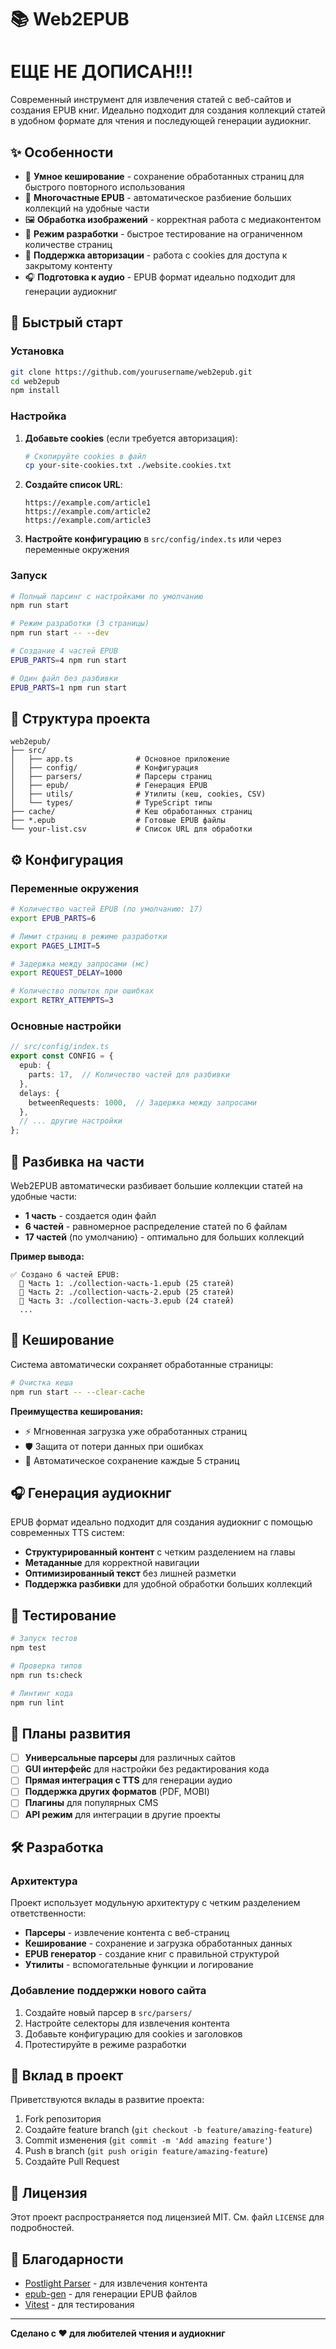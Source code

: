 # 📚 Web2EPUB

# ЕЩЕ НЕ ДОПИСАН!!!  

Современный инструмент для извлечения статей с веб-сайтов и создания EPUB книг. Идеально подходит для создания коллекций статей в удобном формате для чтения и последующей генерации аудиокниг.

## ✨ Особенности

- 🔄 **Умное кеширование** - сохранение обработанных страниц для быстрого повторного использования
- 📖 **Многочастные EPUB** - автоматическое разбиение больших коллекций на удобные части
- 🖼️ **Обработка изображений** - корректная работа с медиаконтентом
- 🎯 **Режим разработки** - быстрое тестирование на ограниченном количестве страниц
- 🔐 **Поддержка авторизации** - работа с cookies для доступа к закрытому контенту
- 🎧 **Подготовка к аудио** - EPUB формат идеально подходит для генерации аудиокниг

## 🚀 Быстрый старт

### Установка

```bash
git clone https://github.com/yourusername/web2epub.git
cd web2epub
npm install
```

### Настройка

1. **Добавьте cookies** (если требуется авторизация):
   ```bash
   # Скопируйте cookies в файл
   cp your-site-cookies.txt ./website.cookies.txt
   ```

2. **Создайте список URL**:
   ```csv
   https://example.com/article1
   https://example.com/article2
   https://example.com/article3
   ```

3. **Настройте конфигурацию** в `src/config/index.ts` или через переменные окружения

### Запуск

```bash
# Полный парсинг с настройками по умолчанию
npm run start

# Режим разработки (3 страницы)
npm run start -- --dev

# Создание 4 частей EPUB
EPUB_PARTS=4 npm run start

# Один файл без разбивки
EPUB_PARTS=1 npm run start
```

## 📁 Структура проекта

```
web2epub/
├── src/
│   ├── app.ts              # Основное приложение
│   ├── config/             # Конфигурация
│   ├── parsers/            # Парсеры страниц
│   ├── epub/               # Генерация EPUB
│   ├── utils/              # Утилиты (кеш, cookies, CSV)
│   └── types/              # TypeScript типы
├── cache/                  # Кеш обработанных страниц
├── *.epub                  # Готовые EPUB файлы
└── your-list.csv           # Список URL для обработки
```

## ⚙️ Конфигурация

### Переменные окружения

```bash
# Количество частей EPUB (по умолчанию: 17)
export EPUB_PARTS=6

# Лимит страниц в режиме разработки
export PAGES_LIMIT=5

# Задержка между запросами (мс)
export REQUEST_DELAY=1000

# Количество попыток при ошибках
export RETRY_ATTEMPTS=3
```

### Основные настройки

```typescript
// src/config/index.ts
export const CONFIG = {
  epub: {
    parts: 17,  // Количество частей для разбивки
  },
  delays: {
    betweenRequests: 1000,  // Задержка между запросами
  },
  // ... другие настройки
};
```

## 📖 Разбивка на части

Web2EPUB автоматически разбивает большие коллекции статей на удобные части:

- **1 часть** - создается один файл
- **6 частей** - равномерное распределение статей по 6 файлам
- **17 частей** (по умолчанию) - оптимально для больших коллекций

**Пример вывода:**
```
✅ Создано 6 частей EPUB:
  📖 Часть 1: ./collection-часть-1.epub (25 статей)
  📖 Часть 2: ./collection-часть-2.epub (25 статей)
  📖 Часть 3: ./collection-часть-3.epub (24 статей)
  ...
```

## 🔧 Кеширование

Система автоматически сохраняет обработанные страницы:

```bash
# Очистка кеша
npm run start -- --clear-cache
```

**Преимущества кеширования:**
- ⚡ Мгновенная загрузка уже обработанных страниц
- 🛡️ Защита от потери данных при ошибках
- 💾 Автоматическое сохранение каждые 5 страниц

## 🎧 Генерация аудиокниг

EPUB формат идеально подходит для создания аудиокниг с помощью современных TTS систем:

- **Структурированный контент** с четким разделением на главы
- **Метаданные** для корректной навигации
- **Оптимизированный текст** без лишней разметки
- **Поддержка разбивки** для удобной обработки больших коллекций

## 🧪 Тестирование

```bash
# Запуск тестов
npm test

# Проверка типов
npm run ts:check

# Линтинг кода
npm run lint
```

## 🔮 Планы развития

- [ ] **Универсальные парсеры** для различных сайтов
- [ ] **GUI интерфейс** для настройки без редактирования кода
- [ ] **Прямая интеграция с TTS** для генерации аудио
- [ ] **Поддержка других форматов** (PDF, MOBI)
- [ ] **Плагины** для популярных CMS
- [ ] **API режим** для интеграции в другие проекты

## 🛠️ Разработка

### Архитектура

Проект использует модульную архитектуру с четким разделением ответственности:

- **Парсеры** - извлечение контента с веб-страниц
- **Кеширование** - сохранение и загрузка обработанных данных  
- **EPUB генератор** - создание книг с правильной структурой
- **Утилиты** - вспомогательные функции и логирование

### Добавление поддержки нового сайта

1. Создайте новый парсер в `src/parsers/`
2. Настройте селекторы для извлечения контента
3. Добавьте конфигурацию для cookies и заголовков
4. Протестируйте в режиме разработки

## 🤝 Вклад в проект

Приветствуются вклады в развитие проекта:

1. Fork репозитория
2. Создайте feature branch (`git checkout -b feature/amazing-feature`)
3. Commit изменения (`git commit -m 'Add amazing feature'`)
4. Push в branch (`git push origin feature/amazing-feature`)
5. Создайте Pull Request

## 📄 Лицензия

Этот проект распространяется под лицензией MIT. См. файл `LICENSE` для подробностей.

## 🙏 Благодарности

- [Postlight Parser](https://github.com/postlight/parser) - для извлечения контента
- [epub-gen](https://github.com/cyrillef/epub-gen) - для генерации EPUB файлов
- [Vitest](https://vitest.dev/) - для тестирования

---

**Сделано с ❤️ для любителей чтения и аудиокниг**

